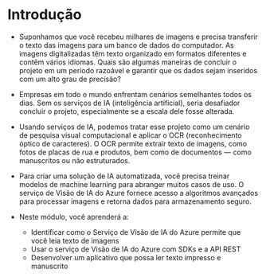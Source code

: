 # Introdução
- Suponhamos que você recebeu milhares de imagens e precisa transferir o texto das imagens para um banco de dados do computador. As imagens digitalizadas têm texto organizado em formatos diferentes e contêm vários idiomas. Quais são algumas maneiras de concluir o projeto em um período razoável e garantir que os dados sejam inseridos com um alto grau de precisão?
- Empresas em todo o mundo enfrentam cenários semelhantes todos os dias. Sem os serviços de IA (inteligência artificial), seria desafiador concluir o projeto, especialmente se a escala dele fosse alterada.
- Usando serviços de IA, podemos tratar esse projeto como um cenário de pesquisa visual computacional e aplicar o OCR (reconhecimento óptico de caracteres). O OCR permite extrair texto de imagens, como fotos de placas de rua e produtos, bem como de documentos — como manuscritos ou não estruturados.
- Para criar uma solução de IA automatizada, você precisa treinar modelos de machine learning para abranger muitos casos de uso. O serviço de Visão de IA do Azure fornece acesso a algoritmos avançados para processar imagens e retorna dados para armazenamento seguro.

- Neste módulo, você aprenderá a:
	- Identificar como o Serviço de Visão de IA do Azure permite que você leia texto de imagens
	- Usar o serviço de Visão de IA do Azure com SDKs e a API REST
	- Desenvolver um aplicativo que possa ler texto impresso e manuscrito